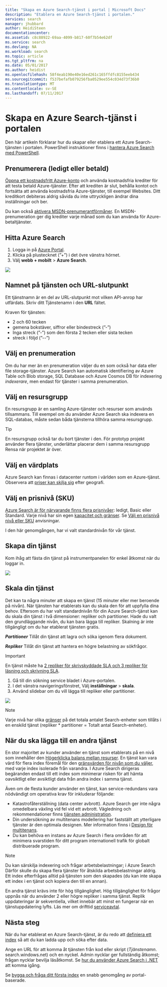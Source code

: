 ```yaml
---
title: "Skapa en Azure Search-tjänst i portal | Microsoft Docs"
description: "Etablera en Azure Search-tjänst i portalen."
services: search
manager: jhubbard
author: HeidiSteen
documentationcenter: 
ms.assetid: c8c88922-69aa-4099-b817-60f7b54e62df
ms.service: search
ms.devlang: NA
ms.workload: search
ms.topic: article
ms.tgt_pltfrm: na
ms.date: 05/01/2017
ms.author: heidist
ms.openlocfilehash: 58f4eab190e40e16ed261c165ffdfc8155eeb434
ms.sourcegitcommit: f537befafb079256fba0529ee554c034d73f36b0
ms.translationtype: MT
ms.contentlocale: sv-SE
ms.lasthandoff: 07/11/2017
---
```

# <a name="create-an-azure-search-service-in-the-portal"></a>Skapa en Azure Search-tjänst i portalen

Den här artikeln förklarar hur du skapar eller etablera ett Azure Search-tjänsten i portalen. PowerShell instruktioner finns i [hantera Azure Search med PowerShell](search-manage-powershell.md).

## <a name="subscribe-free-or-paid"></a>Prenumerera (ledigt eller betald)

[Öppna ett kostnadsfritt Azure-konto](https://azure.microsoft.com/pricing/free-trial/?WT.mc_id=A261C142F) och använda kostnadsfria krediter för att testa betald Azure-tjänster. Efter att krediten är slut, behålla kontot och fortsätta att använda kostnadsfria Azure-tjänster, till exempel Websites. Ditt kreditkort debiteras aldrig såvida du inte uttryckligen ändrar dina inställningar och ber.

Du kan också [aktivera MSDN-prenumerantförmåner](https://azure.microsoft.com/pricing/member-offers/msdn-benefits-details/?WT.mc_id=A261C142F). En MSDN-prenumeration ger dig krediter varje månad som du kan använda för Azure-betaltjänster. 

## <a name="find-azure-search"></a>Hitta Azure Search
1. Logga in på [Azure Portal](https://portal.azure.com/).
2. Klicka på plustecknet (”+”) i det övre vänstra hörnet.
3. Välj **webb + mobilt** > **Azure Search**.

![](./media/search-create-service-portal/find-search2.png)

## <a name="name-the-service-and-url-endpoint"></a>Namnet på tjänsten och URL-slutpunkt

Ett tjänstnamn är en del av URL-slutpunkt mot vilken API-anrop har utfärdats. Skriv ditt Tjänstenamn i den **URL** fältet. 

Kraven för tjänsten:
   * 2 och 60 tecken
   * gemena bokstäver, siffror eller bindestreck (”-”)
   * Inga streck (”-”) som den första 2 tecken eller sista tecken
   * streck i följd (”--”)

## <a name="select-a-subscription"></a>Välj en prenumeration
Om du har mer än en prenumeration väljer du en som också har data eller file storage-tjänster. Azure Search kan automatisk identifiering av Azure Table och Blob storage, SQL Database och Azure Cosmos DB för indexering *indexerare*, men endast för tjänster i samma prenumeration.

## <a name="select-a-resource-group"></a>Välj en resursgrupp
En resursgrupp är en samling Azure-tjänster och resurser som används tillsammans. Till exempel om du använder Azure Search ska indexera en SQL-databas, måste sedan båda tjänsterna tillhöra samma resursgrupp.

> [!TIP]
> En resursgrupp också tar du bort tjänster i den. För prototyp projekt använder flera tjänster, underlättar placerar dem i samma resursgrupp Rensa när projektet är över. 

## <a name="select-a-hosting-location"></a>Välj en värdplats 
Azure Search kan finnas i datacenter runtom i världen som en Azure-tjänst. Observera att [priser kan skilja sig](https://azure.microsoft.com/pricing/details/search/) efter geografi.

## <a name="select-a-pricing-tier-sku"></a>Välj en prisnivå (SKU)
[Azure Search är för närvarande finns flera prisnivåer](https://azure.microsoft.com/pricing/details/search/): ledigt, Basic eller Standard. Varje nivå har sin egen [kapacitet och gränser](search-limits-quotas-capacity.md). Se [Välj en prisnivå nivå eller SKU](search-sku-tier.md) anvisningar.

I den här genomgången, har vi valt standardnivån för vår tjänst.

## <a name="create-your-service"></a>Skapa din tjänst

Kom ihåg att fästa din tjänst på instrumentpanelen för enkel åtkomst när du loggar in.

![](./media/search-create-service-portal/new-service2.png)

## <a name="scale-your-service"></a>Skala din tjänst
Det kan ta några minuter att skapa en tjänst (15 minuter eller mer beroende på nivån). När tjänsten har etablerats kan du skala den för att uppfylla dina behov. Eftersom du har valt standardnivån för din Azure Search-tjänst kan du skala din tjänst i två dimensioner: repliker och partitioner. Hade du valt den grundläggande nivån, du kan bara lägga till repliker. Skalning är inte tillgängligt om du har etablerat tjänsten gratis.

***Partitioner*** Tillåt din tjänst att lagra och söka igenom flera dokument.

***Repliker*** Tillåt din tjänst att hantera en högre belastning av sökfrågor.

> [!Important]
> En tjänst måste ha [2 repliker för skrivskyddade SLA och 3 repliker för läsning och skrivning SLA](https://azure.microsoft.com/support/legal/sla/search/v1_0/).

1. Gå till din sökning service bladet i Azure-portalen.
2. I det vänstra navigeringsfönstret, Välj **inställningar** > **skala**.
3. Använd slidebar om du vill lägga till repliker eller partitioner.

![](./media/search-create-service-portal/settings-scale.png)

> [!Note] 
> Varje nivå har olika [gränser](search-limits-quotas-capacity.md) på det totala antalet Search-enheter som tillåts i en enskild tjänst (repliker * partitioner = Totalt antal Search-enheter).

## <a name="when-to-add-a-second-service"></a>När du ska lägga till en andra tjänst

En stor majoritet av kunder använder en tjänst som etablerats på en nivå som innehåller den [Högerklicka balans mellan resurser](search-sku-tier.md). En tjänst kan vara värd för flera index föremål för den [gränsvärden för nivån som du väljer](search-capacity-planning.md), med varje index isolerade från varandra. I Azure Search dirigeras begäranden endast till ett index som minimerar risken för att hämta oavsiktligt eller avsiktligt data från andra index i samma tjänst.

Även om de flesta kunder använder en tjänst, kan service-redundans vara nödvändigt om operativa krav för inkluderar följande:

+ Katastrofåterställning (data center avbrott). Azure Search ger inte några omedelbara växling vid fel vid ett avbrott. Vägledning och rekommendationer finns [tjänsten administration](search-manage.md).
+ Din undersökning av multitenans modellering har fastställt att ytterligare tjänster är den optimala designen. Mer information finns i [Design för multitenans](search-modeling-multitenant-saas-applications.md).
+ Du kan behöva en instans av Azure Search i flera områden för att minimera svarstiden för ditt program internationell trafik för globalt distribuerade program.

> [!NOTE]
> Du kan särskilja indexering och frågar arbetsbelastningar; i Azure Search Därför skulle du skapa flera tjänster för åtskilda arbetsbelastningar aldrig. Ett index efterfrågas alltid på tjänsten som den skapades (du kan inte skapa ett index i en tjänst och kopiera den till en annan).
>

En andra tjänst krävs inte för hög tillgänglighet. Hög tillgänglighet för frågor uppnås när du använder 2 eller högre repliker i samma tjänst. Replik uppdateringar är sekventiella, vilket innebär att minst en fungerar när en tjänstuppdatering lyfts. Läs mer om drifttid [serviceavtal](https://azure.microsoft.com/support/legal/sla/search/v1_0/).

## <a name="next-steps"></a>Nästa steg
När du har etablerat en Azure Search-tjänst, är du redo att [definiera ett index](search-what-is-an-index.md) så att du kan ladda upp och söka efter data.

Ange en URL för att komma åt tjänsten från kod eller skript (*Tjänstenamn*. search.windows.net) och en nyckel. Admin nycklar ger fullständig åtkomst; frågan nycklar bevilja läsåtkomst. Se [hur du använder Azure Search i .NET](search-howto-dotnet-sdk.md) att komma igång.

Se [bygga och fråga ditt första index](search-get-started-portal.md) en snabb genomgång av portal-baserade.

